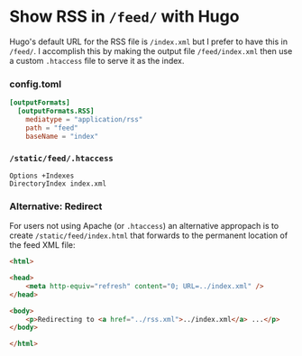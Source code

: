 # Show RSS in `/feed/` with Hugo

Hugo's default URL for the RSS file is `/index.xml` but I prefer to have this in `/feed/`. I accomplish this by making the output file `/feed/index.xml` then use a custom `.htaccess` file to serve it as the index. 

### config.toml

```toml
[outputFormats]
  [outputFormats.RSS]
    mediatype = "application/rss"
    path = "feed"
    baseName = "index"
```

### `/static/feed/.htaccess`

```
Options +Indexes
DirectoryIndex index.xml
```

### Alternative: Redirect

For users not using Apache (or `.htaccess`) an alternative appropach is to create `/static/feed/index.html` that forwards to the permanent location of the feed XML file:

```html
<html>

<head>
    <meta http-equiv="refresh" content="0; URL=../index.xml" />
</head>

<body>
    <p>Redirecting to <a href="../rss.xml">../index.xml</a> ...</p>
</body>

</html>
```
